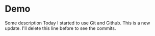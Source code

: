 # Demo

Some description
Today I started to use Git and Github.
This is a new update. I'll delete this line before to see the commits.
